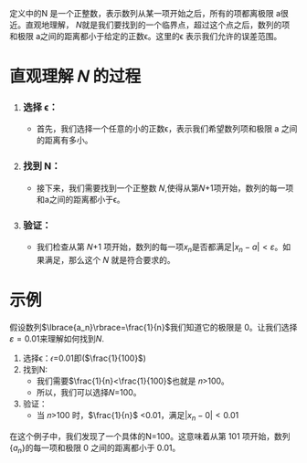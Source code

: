 定义中的N 是一个正整数，表示数列从某一项开始之后，所有的项都离极限 
a很近。直观地理解，
$N$就是我们要找到的一个临界点，超过这个点之后，数列的项和极限 
a之间的距离都小于给定的正数ϵ。这里的ϵ 表示我们允许的误差范围。

# 直观理解 𝑁 的过程
1. ### 选择 ϵ：
    - 首先，我们选择一个任意的小的正数ϵ，表示我们希望数列项和极限 a 之间的距离有多小。
2. ### 找到 N：
    - 接下来，我们需要找到一个正整数 𝑁,使得从第𝑁+1项开始，数列的每一项和a之间的距离都小于ϵ。
3. ### 验证：
    - 我们检查从第 𝑁+1 项开始，数列的每一项$x_n$是否都满足$|x_n-a|<\varepsilon$。如果满足，那么这个 𝑁 就是符合要求的。
# 示例   
假设数列$\lbrace{a_n}\rbrace=\frac{1}{n}$我们知道它的极限是 0。让我们选择$\varepsilon=0.01$来理解如何找到$N$.

1. 选择ϵ：𝜖=0.01即($\frac{1}{100}$)
2. 找到N:
    - 我们需要$\frac{1}{n}<\frac{1}{100}$也就是 𝑛>100。
    - 所以，我们可以选择𝑁=100。
3. 验证：
    - 当 𝑛>100 时，$\frac{1}{n}$ <0.01，满足$|x_n-0|<0.01$

在这个例子中，我们发现了一个具体的N=100。这意味着从第 101 项开始，数列$\lbrace{a_n}\rbrace$的每一项和极限 0 之间的距离都小于 0.01。

<!-- 这段用于PDF支持正确显示数学公式 -->
<script type="text/javascript" src="http://cdn.mathjax.org/mathjax/latest/MathJax.js?config=TeX-AMS-MML_HTMLorMML"></script>
<script type="text/x-mathjax-config">
  MathJax.Hub.Config({ tex2jax: {inlineMath: [['$', '$']]}, messageStyle: "none" });
</script>
